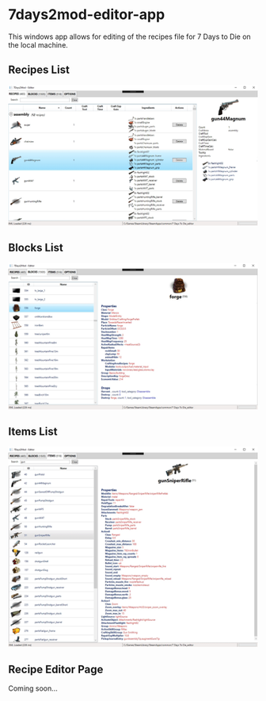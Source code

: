 # 7days2mod-editor-app

This windows app allows for editing of the recipes file for 7 Days to Die on the local machine.

## Recipes List

![Recipes](https://github.com/CodestormNZ/7days2mod-editor-app/raw/master/recipes_screen.jpg)

## Blocks List

![Blocks](https://github.com/CodestormNZ/7days2mod-editor-app/raw/master/blocks_screen.jpg)

## Items List

![Items](https://github.com/CodestormNZ/7days2mod-editor-app/raw/master/items_screen.jpg)

## Recipe Editor Page

Coming soon...
